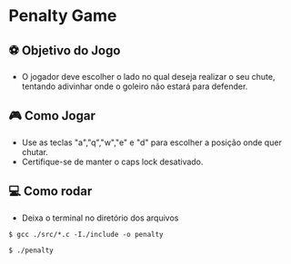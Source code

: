 # Penalty Game

## ⚽ Objetivo do Jogo
- O jogador deve escolher o lado no qual deseja realizar o seu chute, tentando adivinhar onde o goleiro não estará para defender.

## 🎮 Como Jogar
- Use as teclas "a","q","w","e" e "d" para escolher a posição onde quer chutar.
- Certifique-se de manter o caps lock desativado.

## 💻 Como rodar
- Deixa o terminal no diretório dos arquivos

```
$ gcc ./src/*.c -I./include -o penalty
```
```
$ ./penalty
```
